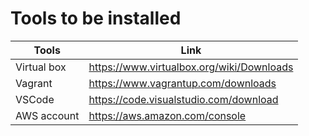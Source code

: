 # Tools to be installed

| Tools       |  Link  | 
| ----------- | ------ |
| Virtual box | https://www.virtualbox.org/wiki/Downloads | 
| Vagrant     | https://www.vagrantup.com/downloads       |
| VSCode      | https://code.visualstudio.com/download    |
| AWS account | https://aws.amazon.com/console            |